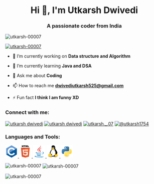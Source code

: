 <h1 align="center">Hi 👋, I'm Utkarsh Dwivedi</h1>
<h3 align="center">A passionate coder from India</h3>

<p align="left"> <img src="https://komarev.com/ghpvc/?username=utkarsh-00007&label=Profile%20views&color=0e75b6&style=flat" alt="utkarsh-00007" /> </p>

<p align="left"> <a href="https://github.com/ryo-ma/github-profile-trophy"><img src="https://github-profile-trophy.vercel.app/?username=utkarsh-00007" alt="utkarsh-00007" /></a> </p>

- 🔭 I’m currently working on **Data structure and Algorithm**

- 🌱 I’m currently learning **Java and DSA**

- 💬 Ask me about **Coding**

- 📫 How to reach me **dwivediutkarsh525@gmail.com**

- ⚡ Fun fact **I think I am funny XD**

<h3 align="left">Connect with me:</h3>
<p align="left">
<a href="https://linkedin.com/in/utkarsh-dwivedi-7a3199205" target="blank"><img align="center" src="https://raw.githubusercontent.com/rahuldkjain/github-profile-readme-generator/master/src/images/icons/Social/linked-in-alt.svg" alt="utkarsh dwivedi" height="30" width="40" /></a>
<a href="https://fb.com/utkarsh.dwivedi.1829405" target="blank"><img align="center" src="https://raw.githubusercontent.com/rahuldkjain/github-profile-readme-generator/master/src/images/icons/Social/facebook.svg" alt="utkarsh dwivedi" height="30" width="40" /></a>
<a href="https://instagram.com/utkarsh._.07" target="blank"><img align="center" src="https://raw.githubusercontent.com/rahuldkjain/github-profile-readme-generator/master/src/images/icons/Social/instagram.svg" alt="utkarsh._.07" height="30" width="40" /></a>
<a href="https://www.hackerearth.com/@utkarsh1754" target="blank"><img align="center" src="https://raw.githubusercontent.com/rahuldkjain/github-profile-readme-generator/master/src/images/icons/Social/hackerearth.svg" alt="@utkarsh1754" height="30" width="40" /></a>
</p>

<h3 align="left">Languages and Tools:</h3>
<p align="left"> <a href="https://www.cprogramming.com/" target="_blank" rel="noreferrer"> <img src="https://raw.githubusercontent.com/devicons/devicon/master/icons/c/c-original.svg" alt="c" width="40" height="40"/> </a> <a href="https://www.w3.org/html/" target="_blank" rel="noreferrer"> <img src="https://raw.githubusercontent.com/devicons/devicon/master/icons/html5/html5-original-wordmark.svg" alt="html5" width="40" height="40"/> </a> <a href="https://www.java.com" target="_blank" rel="noreferrer"> <img src="https://raw.githubusercontent.com/devicons/devicon/master/icons/java/java-original.svg" alt="java" width="40" height="40"/> </a> <a href="https://www.linux.org/" target="_blank" rel="noreferrer"> <img src="https://raw.githubusercontent.com/devicons/devicon/master/icons/linux/linux-original.svg" alt="linux" width="40" height="40"/> </a> <a href="https://www.python.org" target="_blank" rel="noreferrer"> <img src="https://raw.githubusercontent.com/devicons/devicon/master/icons/python/python-original.svg" alt="python" width="40" height="40"/> </a> </p>

<p><img align="left" src="https://github-readme-stats.vercel.app/api/top-langs?username=utkarsh-00007&show_icons=true&locale=en&layout=compact" alt="utkarsh-00007" /></p>

<p>&nbsp;<img align="center" src="https://github-readme-stats.vercel.app/api?username=utkarsh-00007&show_icons=true&locale=en" alt="utkarsh-00007" /></p>

<p><img align="center" src="https://github-readme-streak-stats.herokuapp.com/?user=utkarsh-00007&" alt="utkarsh-00007" /></p>

